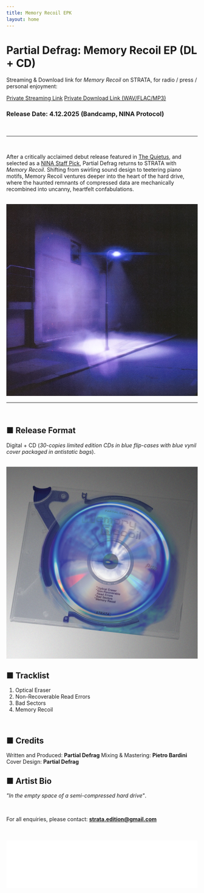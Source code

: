 ```yaml
---
title: Memory Recoil EPK
layout: home
---
```




# Partial Defrag: Memory Recoil EP (DL + CD)

Streaming & Download link for *Memory Recoil* on STRATA, for radio / press / personal enjoyment:

[Private Streaming Link](https://on.soundcloud.com/hJo3tjbgKlbsYyC57F)
[Private Download Link (WAV/FLAC/MP3)](https://drive.google.com/drive/folders/16noqMvtTAGF2rTSexMFTnEJdmYyMf9vQ?usp=sharing)
<br>
### Release Date: 4.12.2025 (Bandcamp, NINA Protocol)
<br>

---
<br>
  
After a critically acclaimed debut release featured in [The Quietus](https://thequietus.com/quietus-reviews/partial-defrag-scandisk-review/), and selected as a [NINA Staff Pick](https://www.ninaprotocol.com/articles/partial-defrag-scandisk), Partial Defrag returns to STRATA with *Memory Recoil*. Shifting from swirling sound design to teetering piano motifs, Memory Recoil ventures deeper into the heart of the hard drive, where the haunted remnants of compressed data are mechanically recombined into uncanny, heartfelt confabulations.

<br>
<img src="memoryRecoil_Cover.JPG" alt="Memory Recoil Cover" class="centered-image">
<br>

---
<br> 

## ■ Release Format
Digital + CD (*30-copies limited edition CDs in blue flip-cases with blue vynil cover packaged in antistatic bags*).
<br>

<br>
<img src="Cd_Memory Recoil.jpg" alt="Memory Recoil CD" class="centered-image">
<br>


## ■ Tracklist
1. Optical Eraser
2. Non-Recoverable Read Errors
3. Bad Sectors
4. Memory Recoil

<br>
  
## ■ Credits
Written and Produced: **Partial Defrag**
Mixing & Mastering: **Pietro Bardini**
Cover Design: **Partial Defrag**
<br>
  
## ■ Artist Bio
*"In the empty space of a semi-compressed hard drive"*.

<br>

For all enquiries, please contact: **strata.edition@gmail.com**

<br>
<br>


<img src="logo.png" alt="Strata Logo" class="centered-logo">
